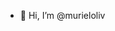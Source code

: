 - 👋 Hi, I’m @murieloliv

<!---
murieloliv/murieloliv is a ✨ special ✨ repository because its `README.md` (this file) appears on your GitHub profile.
You can click the Preview link to take a look at your changes.
--->
